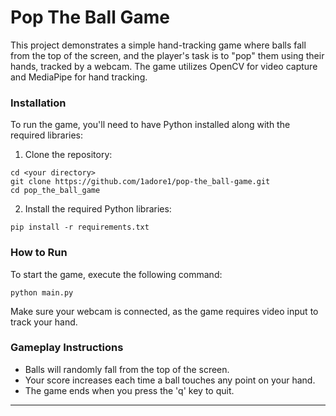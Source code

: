 # Pop The Ball Game

This project demonstrates a simple hand-tracking game where balls fall from the top of the screen, and the player's task is to "pop" them using their hands, tracked by a webcam. The game utilizes OpenCV for video capture and MediaPipe for hand tracking.

### Installation

To run the game, you'll need to have Python installed along with the required libraries:

1. Clone the repository:
```
cd <your directory>
git clone https://github.com/1adore1/pop-the_ball-game.git
cd pop_the_ball_game
```
2. Install the required Python libraries:
```
pip install -r requirements.txt
```

### How to Run

To start the game, execute the following command:
```
python main.py
```
Make sure your webcam is connected, as the game requires video input to track your hand.

### Gameplay Instructions

* Balls will randomly fall from the top of the screen.
* Your score increases each time a ball touches any point on your hand.
* The game ends when you press the 'q' key to quit.
---
